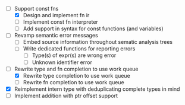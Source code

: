 - [ ] Support const fns
    - [X] Design and implement fn ir
    - [ ] Implement const fn interpreter
    - [ ] Add support in syntax for const functions (and variables)
- [ ] Revamp semantic error messages
    - [ ] Embed source information throughout sematic analysis trees
    - [ ] Write dedicated functions for reporting errors
        - [ ] Type(s) of expr(s) are wrong error
        - [ ] Unknown identifier error
- [ ] Rewrite type and fn completion to use work queue
    - [X] Rewrite type completion to use work queue
    - [ ] Rewrite fn completion to use work queue
- [X] Reimplement intern type with deduplicating complete types in mind
- [ ] Implement addition with ptr offset support
